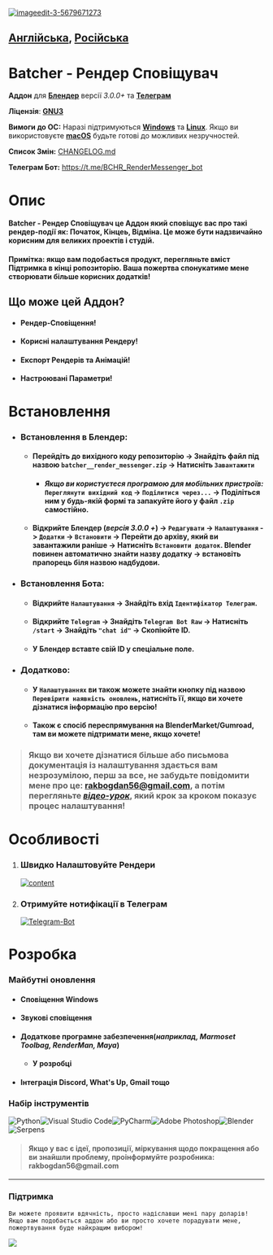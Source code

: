 <a href="https://ibb.co/WpQsVQ7"><img src="https://i.ibb.co/Z13N23v/imageedit-3-5679671273.jpg" alt="imageedit-3-5679671273" border="0"></a>

## [__Англійська__](https://github.com/bsdbx/Batcher-render-messenger/blob/main/README.md), [__Російська__](https://github.com/bsdbx/Batcher-render-messenger/blob/main/languages/readme/README_RUS.md)
# **Batcher - Рендер Сповіщувач**
 __Аддон__ для [__Блендер__](https://www.blender.org/) версії *3.0.0+* та [__Телеграм__](https://telegram.org/)

__Ліцензія__: [__GNU3__](https://www.gnu.org/licenses/gpl-3.0.html)

 __Вимоги до ОС:__ Наразі підтримуються [__Windows__](https://support.microsoft.com/ru-ru/windows) та [__Linux__](https://www.linux.com/). Якщо ви використовуєте [__macOS__](https://support.apple.com/macos) будьте готові до можливих незручностей.

  __Список Змін:__ [CHANGELOG.md](https://github.com/bsdbx/Batcher-render-messenger/blob/main/CHANGELOG.md)

 __Телеграм Бот:__ https://t.me/BCHR_RenderMessenger_bot

  # **Опис**
 #### __Batcher - Рендер Сповіщувач__ це Аддон який сповіщує вас про такі рендер-події як: Початок, Кінцеь, Відміна. Це може бути надзвичайно корисним для великих проектів і студій.
 #### __Примітка:__ якщо вам подобається продукт, перегляньте вміст __Підтримка__ в кінці ропозиторію. Ваша пожертва спонукатиме мене створювати більше корисних додатків!

 ## **Що може цей Аддон?**
* #### Рендер-Сповіщення!
* #### Корисні налаштування Рендеру!
* #### Експорт Рендерів та Анімацій!
* #### Настроювані Параметри!

# **Встановлення**
* ### **Встановлення в Блендер:**
    * #### Перейдіть до вихідного коду репозиторію -> Знайдіть файл під назвою `batcher__render_messenger.zip` -> Натисніть `Завантажити`
        * #### *Якщо ви користуєтеся програмою для мобільних пристроїв:* `Переглянути вихідний код` -> `Поділитися через...` -> Поділіться ним у будь-якій формі та запакуйте його у файл `.zip` самостійно.
    * #### Відкрийте Блендер (*версія 3.0.0 +*) -> `Редагувати` -> `Налаштування` -> `Додатки` -> `Встановити` -> Перейти до архіву, який ви завантажили раніше -> Натисніть `Встановити додаток`. Blender повинен __автоматично__ знайти назву додатку -> встановіть прапорець біля назвою надбудови.

* ### **Встановлення Бота:**
    * #### Відкрийте `Налаштування` -> Знайдіть вхід `Ідентифікатор Телеграм`.
    * #### Відкрийте `Telegram` -> Знайдіть `Telegram Bot Raw` -> Натисніть `/start` -> Знайдіть `"chat id"` -> Скопіюйте ID.
    * #### У __Блендер__ вставте свій ID у спеціальне поле.

* ### **Додатково:**
     * #### У `Налаштуваннях` ви також можете знайти кнопку під назвою `Перевірити наявність оновлень`, натисніть її, якщо ви хочете дізнатися інформацію про версію!
     * #### Також є спосіб переспрямування на __BlenderMarket/Gumroad__, там ви можете підтримати мене, якщо хочете!

> ### __Якщо ви хочете дізнатися більше або письмова документація із налаштування здається вам незрозумілою, перш за все, не забудьте повідомити мене про це: rakbogdan56@gmail.com, а потім перегляньте [_відео-урок_](https://www.youtube.com/watch?v=FGbYFcuWqhc), який крок за кроком показує процес налаштування!__

# **Особливості**
  1. ### __Швидко Налаштовуйте Рендери__
      <a href="https://ibb.co/rpzCYRn"><img src="https://i.ibb.co/n1YH9Nh/content.png" alt="content" border="0"></a>
  2. ### __Отримуйте нотифікації в Телеграм__
      <a href="https://ibb.co/0fCKVT7"><img src="https://i.ibb.co/VvgxpR1/Telegram-Bot.png" alt="Telegram-Bot" border="0"></a>
# **Розробка**
  ### **Майбутні оновлення**
  * #### Сповіщення Windows
  * #### Звукові сповіщення
  * #### Додаткове програмне забезпечення(_наприклад, Marmoset Toolbag, RenderMan, Maya_)
    * #### У розробці
  * #### Інтеграція Discord, What's Up, Gmail тощо
 ### **Набір інструментів**
  ![Python](https://img.shields.io/badge/python-3670A0?style=for-the-badge&logo=python&logoColor=ffdd54)![Visual Studio Code](https://img.shields.io/badge/Visual%20Studio%20Code-0078d7.svg?style=for-the-badge&logo=visual-studio-code&logoColor=white)![PyCharm](https://img.shields.io/badge/pycharm-143?style=for-the-badge&logo=pycharm&logoColor=black&color=black&labelColor=green)![Adobe Photoshop](https://img.shields.io/badge/adobe%20photoshop-%2331A8FF.svg?style=for-the-badge&logo=adobe%20photoshop&logoColor=white)![Blender](https://img.shields.io/badge/blender-%23F5792A.svg?style=for-the-badge&logo=blender&logoColor=white)![Serpens](https://camo.githubusercontent.com/84fa74dc133f94422c7406389a9ad66b42fb0534660e292f539e3899a8172c14/68747470733a2f2f696d672e736869656c64732e696f2f62616467652f53455250454e53253230332d3030656461393f7374796c653d666f722d7468652d6261646765266c6f676f3d626c656e646572266c6f676f436f6c6f723d7768697465) 

>#### __Якщо у вас є ідеї, пропозиції, міркування щодо покращення або ви знайшли проблему, проінформуйте розробника: rakbogdan56@gmail.com__ 

---

### __Підтримка__
    Ви можете проявити вдячність, просто надіславши мені пару доларів! Якщо вам подобається аддон або ви просто хочете порадувати мене, пожертвування буде найкращим вибором!
[![](https://pics.paypal.com/00/s/OTQyOTE5OTMtOTUwZC00ZTYyLWFiMTAtOTNlOTZiYzdiOWZj/file.PNG)](https://www.paypal.com/donate/?hosted_button_id=S7398ZSHZUU2A)
